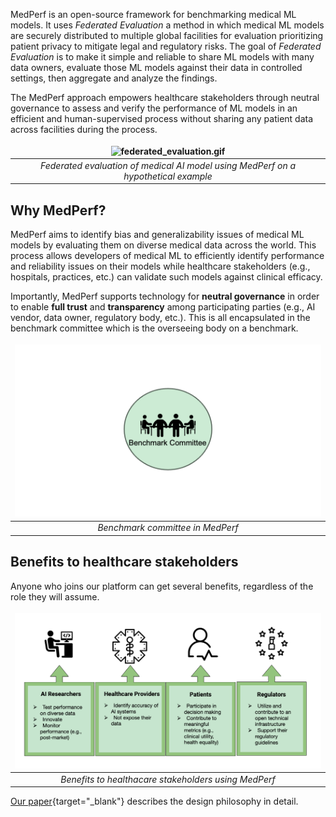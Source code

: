 
<style>
td, th {
   border: none!important;
}
</style>
MedPerf is an open-source framework for benchmarking medical ML models. It uses *Federated Evaluation* a method in which medical ML models are securely distributed to multiple global facilities for evaluation prioritizing patient privacy to mitigate legal and regulatory risks. The goal of *Federated Evaluation* is to make it simple and reliable to share ML models with many data owners, evaluate those ML models against their data in controlled settings, then aggregate and analyze the findings. 

The MedPerf approach empowers healthcare stakeholders through neutral governance to assess and verify the performance of ML models in an efficient and human-supervised process without sharing any patient data across facilities during the process.



| ![federated_evaluation.gif](images/fed_eva_example.gif) | 
|:--:| 
| *Federated evaluation of medical AI model using MedPerf on a hypothetical example* |


## Why MedPerf?

MedPerf aims to identify bias and generalizability issues of medical ML models by evaluating them on diverse medical data across the world. This process allows developers of medical ML to efficiently identify performance and reliability issues on their models while healthcare stakeholders (e.g., hospitals, practices, etc.) can validate such models against clinical efficacy.

Importantly, MedPerf supports technology for **neutral governance** in order to enable **full trust** and **transparency** among participating parties (e.g., AI vendor, data owner, regulatory body, etc.). This is all encapsulated in the benchmark committee which is the overseeing body on a benchmark.

| ![benchmark_committee.gif](images/benchmark_committee.gif) | 
|:--:| 
| *Benchmark committee in MedPerf* |

## Benefits to healthcare stakeholders

Anyone who joins our platform can get several benefits, regardless of the role they will assume.

| ![benefits.png](images/benefits.png) | 
|:--:| 
| *Benefits to healthacare stakeholders using MedPerf* |

[Our paper](https://www.nature.com/articles/s42256-023-00652-2){target="_blank"} describes the design philosophy in detail.

<!-- ## What is a benchmark in the MedPerf perspective?

A benchmark is a collection of assets used by the platform to test the performance of ML models for a specific clinical problem. The primary components of a benchmark are:

1. **Specifications**: precise definition of the clinical setting (e.g., problem or task and specific patient population) on which trained ML models are to be evaluated. It also includes the labeling (annotation) methodology as well as the choice of evaluation metrics.
2. **Dataset Preparation**: a process that prepares datasets for use in evaluation, and can also test the prepared datasets for quality and compatibility. This is implemented as an MLCube (see [Data Preparator MLCube](mlcubes/mlcubes.md#data-preparator-mlcube)).
3. **Registered Datasets**: a list of registered datasets prepared according to the benchmark criteria and approved for evaluation use by their owners (e.g. patient data from multiple facilities representing (as a whole) a diverse patient population).
4. **Evaluation**: a consistent implementation of the testing pipelines and evaluation metrics.
5. **Reference Implementation**: a detailed example of a benchmark submission consisting of example model code, the evaluation component, and de-identified or synthetic publicly available sample data.
6. **Registered Models**: a list of registered models to run in this benchmark.
7. **Documentation**: documents for understanding and using the benchmark. -->
